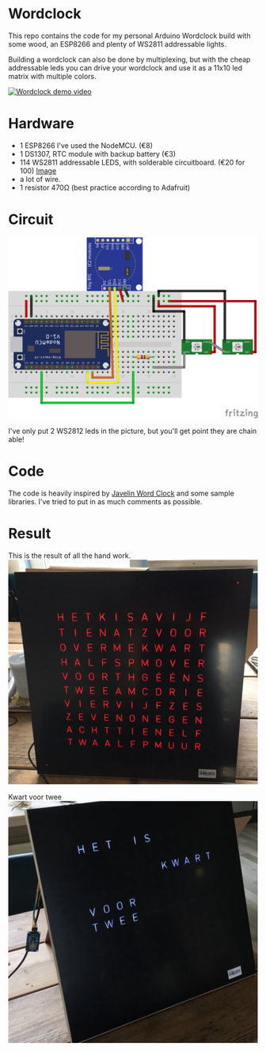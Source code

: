 # Wordclock
This repo contains the code for my personal Arduino Wordclock build with some wood, an ESP8266 and plenty of WS2811 addressable lights.

Building a wordclock can also be done by multiplexing, but with the cheap addressable leds you can drive your wordclock and use it as a 11x10 led matrix with multiple colors.

[![Wordclock demo video](https://img.youtube.com/vi/V10vd-6iS_I/0.jpg)](https://www.youtube.com/watch?v=V10vd-6iS_I)

# Hardware

- 1 ESP8266 I've used the NodeMCU. (€8)
- 1 DS1307, RTC module with backup battery (€3)
- 114 WS2811 addressable LEDS, with solderable circuitboard. (€20 for 100) [Image](ws2811-with-circuit.jpg)
- a lot of wire.
- 1 resistor 470Ω (best practice according to Adafruit)

# Circuit

![Circuit](esp_12e_clock.png "The circuit i've build")

I've only put 2 WS2812 leds in the picture, but you'll get point they are chain able!

# Code

The code is heavily inspired by [Javelin Word Clock](https://github.com/nitrohawk/Javelin-Word-Clock) and some sample libraries. I've tried to put in as much comments as possible.

# Result

This is the result of all the hand work.
![All leds on](everything_on.jpg)

Kwart voor twee
![Kwart voor twee](kwart_voor_twee.jpg)
